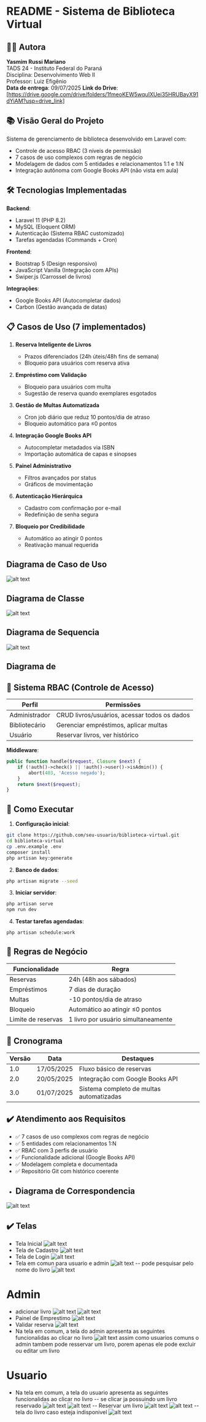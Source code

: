 # README - Sistema de Biblioteca Virtual

## 👩‍💻 Autora
**Yasmim Russi Mariano**  
TADS 24 - Instituto Federal do Paraná  
Disciplina: Desenvolvimento Web II  
Professor: Luiz Efigênio  
**Data de entrega**: 09/07/2025
**Link do Drive**:[https://drive.google.com/drive/folders/1fmeoKEW5wquIXUei35HRUBayX91dYiAM?usp=drive_link]

## 📚 Visão Geral do Projeto
Sistema de gerenciamento de biblioteca desenvolvido em Laravel com:
- Controle de acesso RBAC (3 níveis de permissão)
- 7 casos de uso complexos com regras de negócio
- Modelagem de dados com 5 entidades e relacionamentos 1:1 e 1:N
- Integração autônoma com Google Books API (não vista em aula)

## 🛠 Tecnologias Implementadas
**Backend**:
- Laravel 11 (PHP 8.2)
- MySQL (Eloquent ORM)
- Autenticação (Sistema RBAC customizado)
- Tarefas agendadas (Commands + Cron)

**Frontend**:
- Bootstrap 5 (Design responsivo)
- JavaScript Vanilla (Integração com APIs)
- Swiper.js (Carrossel de livros)

**Integrações**:
- Google Books API (Autocompletar dados)
- Carbon (Gestão avançada de datas)

## 📋 Casos de Uso (7 implementados)
1. **Reserva Inteligente de Livros**  
   - Prazos diferenciados (24h úteis/48h fins de semana)
   - Bloqueio para usuários com reserva ativa

2. **Empréstimo com Validação**  
   - Bloqueio para usuários com multa
   - Sugestão de reserva quando exemplares esgotados

3. **Gestão de Multas Automatizada**  
   - Cron job diário que reduz 10 pontos/dia de atraso
   - Bloqueio automático para ≤0 pontos

4. **Integração Google Books API**  
   - Autocompletar metadados via ISBN
   - Importação automática de capas e sinopses

5. **Painel Administrativo**  
   - Filtros avançados por status
   - Gráficos de movimentação

6. **Autenticação Hierárquica**  
   - Cadastro com confirmação por e-mail
   - Redefinição de senha segura

7. **Bloqueio por Credibilidade**  
   - Automático ao atingir 0 pontos
   - Reativação manual requerida

## Diagrama de Caso de Uso
![alt text](image.png)

## Diagrama de Classe
![alt text](image-1.png)

## Diagrama de Sequencia
![alt text](image-2.png)

## Diagrama de


## 🔐 Sistema RBAC (Controle de Acesso)
| Perfil         | Permissões                                  |
|----------------|---------------------------------------------|
| Administrador  | CRUD livros/usuários, acessar todos os dados|
| Bibliotecário  | Gerenciar empréstimos, aplicar multas      |
| Usuário        | Reservar livros, ver histórico             |

**Middleware**:
```php
public function handle($request, Closure $next) {
    if (!auth()->check() || !auth()->user()->isAdmin()) {
        abort(403, 'Acesso negado');
    }
    return $next($request);
}
```

## 🚀 Como Executar
1. **Configuração inicial**:
```bash
git clone https://github.com/seu-usuario/biblioteca-virtual.git
cd biblioteca-virtual
cp .env.example .env
composer install
php artisan key:generate
```

2. **Banco de dados**:
```bash
php artisan migrate --seed
```

3. **Iniciar servidor**:
```bash
php artisan serve
npm run dev
```

4. **Testar tarefas agendadas**:
```bash
php artisan schedule:work
```

## 📌 Regras de Negócio
| Funcionalidade          | Regra                                      |
|-------------------------|--------------------------------------------|
| Reservas                | 24h (48h aos sábados)                     |
| Empréstimos             | 7 dias de duração                         |
| Multas                  | -10 pontos/dia de atraso                  |
| Bloqueio                | Automático ao atingir ≤0 pontos           |
| Limite de reservas      | 1 livro por usuário simultaneamente       |

## 📅 Cronograma
| Versão | Data       | Destaques                                  |
|--------|------------|--------------------------------------------|
| 1.0    | 17/05/2025 | Fluxo básico de reservas                   |
| 2.0    | 20/05/2025 | Integração com Google Books API            |
| 3.0    | 01/07/2025 | Sistema completo de multas automatizadas   |

## ✔️ Atendimento aos Requisitos
- ✅ 7 casos de uso complexos com regras de negócio
- ✅ 5 entidades com relacionamentos 1:N
- ✅ RBAC com 3 perfis de usuário
- ✅ Funcionalidade adicional (Google Books API)
- ✅ Modelagem completa e documentada
- ✅ Repositório Git com histórico coerente
- ## Diagrama de Correspondencia
![alt text](image-17.png)
## ✔️ Telas

- Tela Inicial
![alt text](image-3.png)
- Tela de Cadastro
![alt text](image-4.png)
- Tela de Login
![alt text](image-5.png)
- Tela em comun para usuario e admin
![alt text](image-6.png)
-- pode pesquisar pelo nome do livro
![alt text](image-16.png)
# Admin
- adicionar livro
![alt text](image-7.png)
![alt text](image-18.png)
- Painel de Emprestimo
![alt text](image-8.png)
- Validar reserva
![alt text](image-9.png)
- Na tela em comum, a tela do admin apresenta as seguintes funcionalidas ao clicar no livro
![alt text](image-10.png)
assim como usuarios comuns o admin tambem pode resservar um livro, porem apenas ele pode excluir ou editar um livro
# Usuario
- Na tela em comum, a tela do usuario apresenta as seguintes funcionalidas ao clicar no livro
-- se clicar ja possuindo um livro reservado
![alt text](image-11.png)
![alt text](image-12.png)
-- Reservar um livro
![alt text](image-14.png)
![alt text](image-15.png)
--tela do livro caso esteja indisponivel
![alt text](image-13.png)